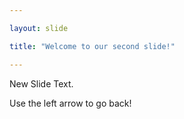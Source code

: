```yaml
---

layout: slide

title: "Welcome to our second slide!"

---
```


New Slide Text.

Use the left arrow to go back!
